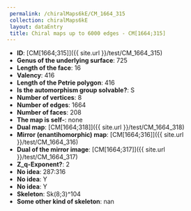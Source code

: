 ```yaml
--- 
 permalink: /chiralMaps6kE/CM_1664_315 
 collection: chiralMaps6kE
 layout: dataEntry
 title: Chiral maps up to 6000 edges - CM[1664;315]
---
```


- **ID**: [CM[1664;315]]({{ site.url }}/test/CM_1664_315)
- **Genus of the underlying surface**: 725
- **Length of the face**: 16
- **Valency**: 416
- **Length of the Petrie polygon**: 416
- **Is the automorphism group solvable?**: S
- **Number of vertices**: 8
- **Number of edges**: 1664
- **Number of faces**: 208
- **The map is self-**: none
- **Dual map**: [CM[1664;318]]({{ site.url }}/test/CM_1664_318)
- **Mirror (enantihomorphic) map**: [CM[1664;316]]({{ site.url }}/test/CM_1664_316)
- **Dual of the mirror image**: [CM[1664;317]]({{ site.url }}/test/CM_1664_317)
- **Z_q-Exponent?**: 2
- **No idea**:  287:316
- **No idea**: Y
- **No idea**: Y
- **Skeleton**: Sk(8;3)^104
- **Some other kind of skeleton**: nan
